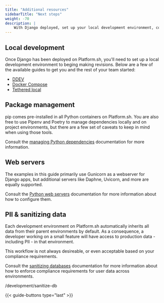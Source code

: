 ```yaml
---
title: "Additional resources"
sidebarTitle: "Next steps"
weight: -70
description: |
    With Django deployed, set up your local development environment, compliance requirements, and more.
---
```


## Local development

Once Django has been deployed on Platform.sh, you'll need to set up a local development environment to beging making revisions.
Below are a few of the available guides to get you and the rest of your team started:

- [DDEV](/guides/django/local#ddev)
- [Docker Compose](/guides/django/local#docker-compose)
- [Tethered local](/guides/django/local#tethered-local)

## Package management

pip comes pre-installed in all Python containers on Platform.sh.
You are also free to use Pipenv and Poetry to manage dependencies locally and on project environments, but there are a few set of caveats to keep in mind when using those tools.

Consult the [managing Python dependencies](/languages/python/dependencies) documentation for more information.

## Web servers

The examples in this guide primarily use Gunicorn as a webserver for Django apps, but additional servers like Daphne, Uvicorn, and more are equally supported. 

Consult the [Python web servers](/languages/python/server) documentation for more information about how to configure them. 

## PII & sanitizing data

Each development environment on Platform.sh automatically inherits all data from their parent environments by default.
As a consequence, a developer working on a small feature will have access to production data - including PII - in that environment. 

This workflow is not always desireable, or even acceptable based on your compliance requirements.

Consult the [sanitizing databases](/development/sanitize-db) documentation for more information about how to enforce compliance requirements for user data across environments.

/development/sanitize-db

{{< guide-buttons type="last" >}}
